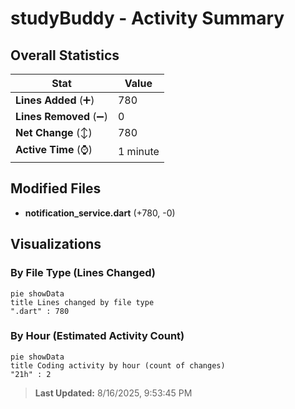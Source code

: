 # studyBuddy - Activity Summary 

## Overall Statistics

| Stat                   | Value                                                             |
| ---------------------- | ----------------------------------------------------------------- |
| **Lines Added** (➕)   | 780                                          |
| **Lines Removed** (➖) | 0                                        |
| **Net Change** (↕)    | 780                |
| **Active Time** (⌚)   | 1 minute |


## Modified Files
- **notification_service.dart** (+780, -0)

## Visualizations

### By File Type (Lines Changed)

```mermaid
pie showData
title Lines changed by file type
".dart" : 780
```

### By Hour (Estimated Activity Count)

```mermaid
pie showData
title Coding activity by hour (count of changes)
"21h" : 2
```


> **Last Updated:** 8/16/2025, 9:53:45 PM